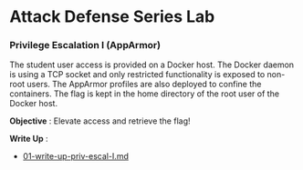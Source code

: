 # Attack Defense Series Lab
### Privilege Escalation I (AppArmor)  

The student user access is provided on a Docker host. The Docker daemon is using a TCP socket and only restricted functionality is exposed to non-root users. The AppArmor profiles are also deployed to confine the containers. The flag is kept in the home directory of the root user of the Docker host.  
  
**Objective** : Elevate access and retrieve the flag!  
  
**Write Up** :   
- [01-write-up-priv-escal-I.md](https://github.com/ilosaurus/attackdefenseserieslab/blob/master/01-write-up-priv-escal-I.md)

